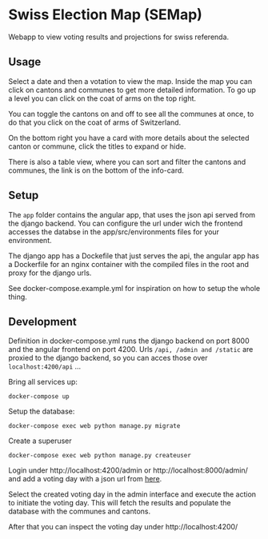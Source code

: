 # Swiss Election Map (SEMap)

Webapp to view voting results and projections for swiss referenda.

## Usage

Select a date and then a votation to view the map. Inside the map you can click on cantons and communes to get more detailed information. To go up a level you can click on the coat of arms on the top right.

You can toggle the cantons on and off to see all the communes at once, to do that you click on the coat of arms of Switzerland.

On the bottom right you have a card with more details about the selected canton or commune, click the titles to expand or hide.

There is also a table view, where you can sort and filter the cantons and communes, the link is on the bottom of the info-card.


## Setup

The `app` folder contains the angular app, that uses the json api served from the django backend.
You can configure the url under wich the frontend accesses the databse in the app/src/environments files for your environment.

The django app has a Dockefile that just serves the api, the angular app has a Dockerfile for an nginx container with the compiled files in the root and proxy for the django urls.

See docker-compose.example.yml for inspiration on how to setup the whole thing.

## Development

Definition in docker-compose.yml runs the django backend on port 8000 and the angular frontend on port 4200.
Urls `/api, /admin and /static` are proxied to the django backend, so you can acces those over `localhost:4200/api` ...

Bring all services up:
```
docker-compose up
```

Setup the database:

```
docker-compose exec web python manage.py migrate
```

Create a superuser
```
docker-compose exec web python manage.py createuser
```

Login under http://localhost:4200/admin or http://localhost:8000/admin/ and add a voting day with a json url from [here](https://opendata.swiss/de/dataset/echtzeitdaten-am-abstimmungstag-zu-eidgenoessischen-abstimmungsvorlagen).

Select the created voting day in the admin interface and execute the action to initiate the voting day. This will fetch the results and populate the database with the communes and cantons.

After that you can inspect the voting day under http://localhost:4200/
